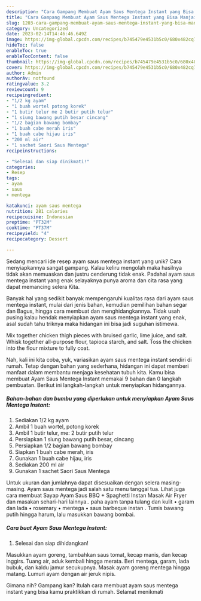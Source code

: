 ```yaml
---
description: "Cara Gampang Membuat Ayam Saus Mentega Instant yang Bisa Manjain Lidah"
title: "Cara Gampang Membuat Ayam Saus Mentega Instant yang Bisa Manjain Lidah"
slug: 1203-cara-gampang-membuat-ayam-saus-mentega-instant-yang-bisa-manjain-lidah
category: Uncategorized
date: 2023-02-14T14:46:46.649Z
image: https://img-global.cpcdn.com/recipes/b745479e4531b5c0/680x482cq70/ayam-saus-mentega-instant-foto-resep-utama.jpg
hideToc: false
enableToc: true
enableTocContent: false
thumbnail: https://img-global.cpcdn.com/recipes/b745479e4531b5c0/680x482cq70/ayam-saus-mentega-instant-foto-resep-utama.jpg
cover: https://img-global.cpcdn.com/recipes/b745479e4531b5c0/680x482cq70/ayam-saus-mentega-instant-foto-resep-utama.jpg
author: Admin
authorAv: notfound
ratingvalue: 3.2
reviewcount: 9
recipeingredient:
- "1/2 kg ayam"
- "1 buah wortel potong korek"
- "1 butir telur me 2 butir putih telur"
- "1 siung bawang putih besar cincang"
- "1/2 bagian bawang bombay"
- "1 buah cabe merah iris"
- "1 buah cabe hijau iris"
- "200 ml air"
- "1 sachet Saori Saus Mentega"
recipeinstructions:

- "Selesai dan siap dinikmati!"
categories:
- Resep
tags:
- ayam
- saus
- mentega

katakunci: ayam saus mentega 
nutrition: 281 calories
recipecuisine: Indonesian
preptime: "PT32M"
cooktime: "PT37M"
recipeyield: "4"
recipecategory: Dessert

---
```





Sedang mencari ide resep ayam saus mentega instant yang unik? Cara menyiapkannya sangat gampang. Kalau keliru mengolah maka hasilnya tidak akan memuaskan dan justru cenderung tidak enak. Padahal ayam saus mentega instant yang enak selayaknya punya aroma dan cita rasa yang dapat memancing selera Kita.





Banyak hal yang sedikit banyak mempengaruhi kualitas rasa dari ayam saus mentega instant, mulai dari jenis bahan, kemudian pemilihan bahan segar dan Bagus, hingga cara membuat dan menghidangkannya. Tidak usah pusing kalau hendak menyiapkan ayam saus mentega instant yang enak,      asal sudah tahu triknya maka hidangan ini bisa jadi suguhan istimewa.














Mix together chicken thigh pieces with bruised garlic, lime juice, and salt. Whisk together all-purpose flour, tapioca starch, and salt. Toss the chicken into the flour mixture to fully coat.






Nah, kali ini kita coba, yuk, variasikan ayam saus mentega instant sendiri di rumah. Tetap dengan bahan yang sederhana, hidangan ini dapat memberi manfaat dalam membantu menjaga kesehatan tubuh kita. Kamu bisa membuat Ayam Saus Mentega Instant memakai 9 bahan dan 0 langkah pembuatan. Berikut ini langkah-langkah untuk menyiapkan hidangannya.

<!--inarticleads1-->

##### Bahan-bahan dan bumbu yang diperlukan untuk menyiapkan Ayam Saus Mentega Instant:

1. Sediakan 1/2 kg ayam
1. Ambil 1 buah wortel, potong korek
1. Ambil 1 butir telur, me: 2 butir putih telur
1. Persiapkan 1 siung bawang putih besar, cincang
1. Persiapkan 1/2 bagian bawang bombay
1. Siapkan 1 buah cabe merah, iris
1. Gunakan 1 buah cabe hijau, iris
1. Sediakan 200 ml air
1. Gunakan 1 sachet Saori Saus Mentega


Untuk ukuran dan jumlahnya dapat disesuaikan dengan selera masing-masing. Ayam saus mentega jadi salah satu menu tanggal tua. Lihat juga cara membuat Sayap Ayam Saus BBQ + Spaghetti Instan Masak Air Fryer dan masakan sehari-hari lainnya.. paha ayam tanpa tulang dan kulit • garam dan lada • rosemary • mentega • saus barbeque instan . Tumis bawang putih hingga harum, lalu masukkan bawang bombai. 

<!--inarticleads2-->

##### Cara buat Ayam Saus Mentega Instant:


1. Selesai dan siap dihidangkan!

Masukkan ayam goreng, tambahkan saus tomat, kecap manis, dan kecap inggirs. Tuang air, aduk kembali hingga merata. Beri mentega, garam, lada bubuk, dan kaldu jamur secukupnya. Masak ayam goreng mentega hingga matang. Lumuri ayam dengan air jeruk nipis. 

Gimana nih? Gampang kan? Itulah cara membuat ayam saus mentega instant yang bisa kamu praktikkan di rumah. Selamat menikmati
